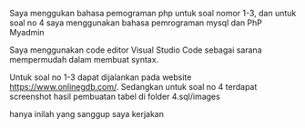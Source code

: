 Saya menggukan bahasa pemograman php untuk soal nomor 1-3, dan untuk soal no 4 saya menggunakan bahasa pemrograman mysql dan PhP Myadmin

Saya menggunakan code editor Visual Studio Code sebagai sarana mempermudah dalam membuat syntax.

Untuk soal no 1-3 dapat dijalankan pada website https://www.onlinegdb.com/. Sedangkan untuk soal no 4 terdapat screenshot hasil pembuatan tabel di folder 4.sql/images

hanya inilah yang sanggup saya kerjakan 